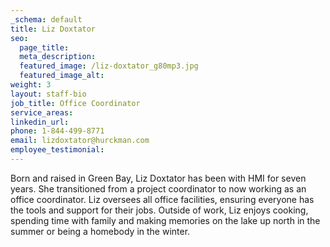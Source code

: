 ```yaml
---
_schema: default
title: Liz Doxtator
seo:
  page_title:
  meta_description:
  featured_image: /liz-doxtator_g80mp3.jpg
  featured_image_alt:
weight: 3
layout: staff-bio
job_title: Office Coordinator
service_areas:
linkedin_url:
phone: 1-844-499-8771
email: lizdoxtator@hurckman.com
employee_testimonial:
---
```

Born and raised in Green Bay, Liz Doxtator has been with HMI for seven years. She transitioned from a project coordinator to now working as an office coordinator. Liz oversees all office facilities, ensuring everyone has the tools and support for their jobs. Outside of work, Liz enjoys cooking, spending time with family and making memories on the lake up north in the summer or being a homebody in the winter.